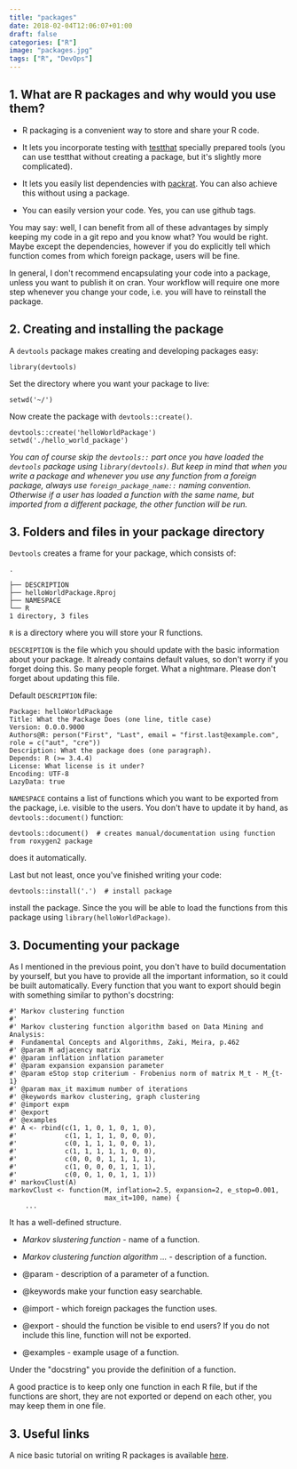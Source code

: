 ```yaml
---
title: "packages"
date: 2018-02-04T12:06:07+01:00
draft: false
categories: ["R"]
image: "packages.jpg"
tags: ["R", "DevOps"]
---
```


## 1. What are R packages and why would you use them?

* R packaging is a convenient way to store and share your R code. 

* It lets you incorporate testing with [testthat](https://tomis9.github.io/post/testthat) specially prepared tools (you can use testthat without creating a package, but it's slightly more complicated).

* It lets you easily list dependencies with [packrat](https://tomis9.github.io/post/packrat). You can also achieve this without using a package.

* You can easily version your code. Yes, you can use github tags.

You may say: well, I can benefit from all of these advantages by simply keeping my code in a git repo and you know what? You would be right. Maybe except the dependencies, however if you do explicitly tell which function comes from which foreign package, users will be fine.

In general, I don't recommend encapsulating your code into a package, unless you want to publish it on cran. Your workflow will require one more step whenever you change your code, i.e. you will have to reinstall the package.

## 2. Creating and installing the package

A `devtools` package makes creating and developing packages easy:
```{r, eval = FALSE}
library(devtools)
```

Set the directory where you want your package to live:
```{r, eval = FALSE}
setwd('~/')
```

Now create the package with `devtools::create()`. 

```{r, eval = FALSE}
devtools::create('helloWorldPackage')
setwd('./hello_world_package')
```
*You can of course skip the `devtools::` part once you have loaded the `devtools` package using `library(devtools)`. But keep in mind that when you write a package and whenever you use any function from a foreign package, always use `foreign_package_name::` naming convention. Otherwise if a user has loaded a function with the same name, but imported from a different package, the other function will be run.*

## 3. Folders and files in your package directory

`Devtools` creates a frame for your package, which consists of:

```
.

├── DESCRIPTION
├── helloWorldPackage.Rproj
├── NAMESPACE
└── R
1 directory, 3 files 
```

`R` is a directory where you will store your R functions.

`DESCRIPTION` is the file which you should update with the basic information about your package. It already contains default values, so don't worry if you forget doing this. So many people forget. What a nightmare. Please don't forget about updating this file.

Default `DESCRIPTION` file:
```
Package: helloWorldPackage
Title: What the Package Does (one line, title case)
Version: 0.0.0.9000
Authors@R: person("First", "Last", email = "first.last@example.com", role = c("aut", "cre"))
Description: What the package does (one paragraph).
Depends: R (>= 3.4.4)
License: What license is it under?
Encoding: UTF-8
LazyData: true
```

`NAMESPACE` contains a list of functions which you want to be exported from the package, i.e. visible to the users. You don't have to update it by hand, as `devtools::document()` function:

```{r, eval = FALSE}
devtools::document()  # creates manual/documentation using function from roxygen2 package
```

does it automatically. 

Last but not least, once you've finished writing your code:

```{r, eval = FALSE}
devtools::install('.')  # install package
```

install the package. Since the you will be able to load the functions from this package using `library(helloWorldPackage)`.

## 3. Documenting your package

As I mentioned in the previous point, you don't have to build documentation by yourself, but you have to provide all the important information, so it could be built automatically. Every function that you want to export should begin with something similar to python's docstring:

```{r, eval = FALSE}
#' Markov clustering function
#'
#' Markov clustering function algorithm based on Data Mining and Analysis: 
#  Fundamental Concepts and Algorithms, Zaki, Meira, p.462
#' @param M adjacency matrix
#' @param inflation inflation parameter
#' @param expansion expansion parameter
#' @param eStop stop criterium - Frobenius norm of matrix M_t - M_{t-1} 
#' @param max_it maximum number of iterations
#' @keywords markov clustering, graph clustering
#' @import expm
#' @export
#' @examples 
#' A <- rbind(c(1, 1, 0, 1, 0, 1, 0),
#'            c(1, 1, 1, 1, 0, 0, 0),
#'            c(0, 1, 1, 1, 0, 0, 1),
#'            c(1, 1, 1, 1, 1, 0, 0),
#'            c(0, 0, 0, 1, 1, 1, 1),
#'            c(1, 0, 0, 0, 1, 1, 1),
#'            c(0, 0, 1, 0, 1, 1, 1))
#' markovClust(A)
markovClust <- function(M, inflation=2.5, expansion=2, e_stop=0.001, 
                        max_it=100, name) {
    ...
```

It has a well-defined structure.

* *Markov slustering function* - name of a function.

* *Markov clustering function algorithm ...* - description of a function.

* @param - description of a parameter of a function.

* @keywords make your function easy searchable.

* @import - which foreign packages the function uses.

* @export - should the function be visible to end users? If you do not include this line, function will not be exported.

* @examples - example usage of a function.

Under the "docstring" you provide the definition of a function.

A good practice is to keep only one function in each R file, but if the functions are short, they are not exported or depend on each other, you may keep them in one file.

## 3. Useful links

A nice basic tutorial on writing R packages is available [here](https://hilaryparker.com/2014/04/29/writing-an-r-package-from-scratch/).
